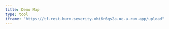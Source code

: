 ```yaml
---
title: Demo Map
type: tool
iframe: "https://tf-rest-burn-severity-ohi6r6qs2a-uc.a.run.app/upload"
---
```

